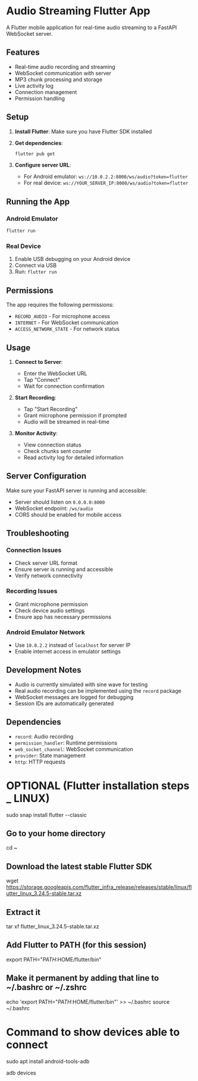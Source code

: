 # Audio Streaming Flutter App

A Flutter mobile application for real-time audio streaming to a FastAPI WebSocket server.

## Features

- Real-time audio recording and streaming
- WebSocket communication with server
- MP3 chunk processing and storage
- Live activity log
- Connection management
- Permission handling

## Setup

1. **Install Flutter**: Make sure you have Flutter SDK installed
2. **Get dependencies**:
   ```bash
   flutter pub get
   ```

3. **Configure server URL**: 
   - For Android emulator: `ws://10.0.2.2:8000/ws/audio?token=flutter`
   - For real device: `ws://YOUR_SERVER_IP:8000/ws/audio?token=flutter`

## Running the App

### Android Emulator
```bash
flutter run
```

### Real Device
1. Enable USB debugging on your Android device
2. Connect via USB
3. Run: `flutter run`

## Permissions

The app requires the following permissions:
- `RECORD_AUDIO` - For microphone access
- `INTERNET` - For WebSocket communication
- `ACCESS_NETWORK_STATE` - For network status

## Usage

1. **Connect to Server**:
   - Enter the WebSocket URL
   - Tap "Connect"
   - Wait for connection confirmation

2. **Start Recording**:
   - Tap "Start Recording"
   - Grant microphone permission if prompted
   - Audio will be streamed in real-time

3. **Monitor Activity**:
   - View connection status
   - Check chunks sent counter
   - Read activity log for detailed information

## Server Configuration

Make sure your FastAPI server is running and accessible:
- Server should listen on `0.0.0.0:8000`
- WebSocket endpoint: `/ws/audio`
- CORS should be enabled for mobile access

## Troubleshooting

### Connection Issues
- Check server URL format
- Ensure server is running and accessible
- Verify network connectivity

### Recording Issues
- Grant microphone permission
- Check device audio settings
- Ensure app has necessary permissions

### Android Emulator Network
- Use `10.0.2.2` instead of `localhost` for server IP
- Enable internet access in emulator settings

## Development Notes

- Audio is currently simulated with sine wave for testing
- Real audio recording can be implemented using the `record` package
- WebSocket messages are logged for debugging
- Session IDs are automatically generated

## Dependencies

- `record`: Audio recording
- `permission_handler`: Runtime permissions
- `web_socket_channel`: WebSocket communication
- `provider`: State management
- `http`: HTTP requests



# OPTIONAL (Flutter installation steps _ LINUX)

sudo snap install flutter --classic

## Go to your home directory
cd ~

## Download the latest stable Flutter SDK
wget https://storage.googleapis.com/flutter_infra_release/releases/stable/linux/flutter_linux_3.24.5-stable.tar.xz

## Extract it
tar xf flutter_linux_3.24.5-stable.tar.xz

## Add Flutter to PATH (for this session)
export PATH="$PATH:$HOME/flutter/bin"

## Make it permanent by adding that line to ~/.bashrc or ~/.zshrc
echo 'export PATH="$PATH:$HOME/flutter/bin"' >> ~/.bashrc
source ~/.bashrc


# Command to show devices able to connect
sudo apt install android-tools-adb

adb devices